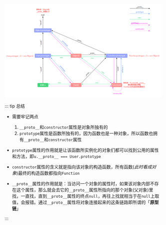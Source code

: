 ![原型链](./assets/原型链.png)

::: tip 总结

- 需要牢记两点

  1. `__proto__`和`constructor`属性是对象所独有的
  2. `prototype`属性是函数所独有的，因为函数也是一种对象，所以函数也拥有`__proto__`和`constructor`属性

- `prototype`属性的作用就是让该函数所实例化的对象们都可以找到公用的属性和方法，即`u.__proto__ === User.prototype`
- `constructor`属性的含义就是指向该对象的构造函数，所有函数(_此时看成对象_)最终的构造函数都指向`Function`
- `__proto__`属性的作用就是：当访问一个对象的属性时，如果该对象内部不存在这个属性，那么就会去它的`__proto__`属性所指向的那个对象(父对象)里找，一直找，直到`__proto__`属性的终点`null`，再往上找就相当于在`null`上取值，会报错。通过`__proto__`属性将对象连接起来的这条链路即所谓的「**原型链**」

:::
